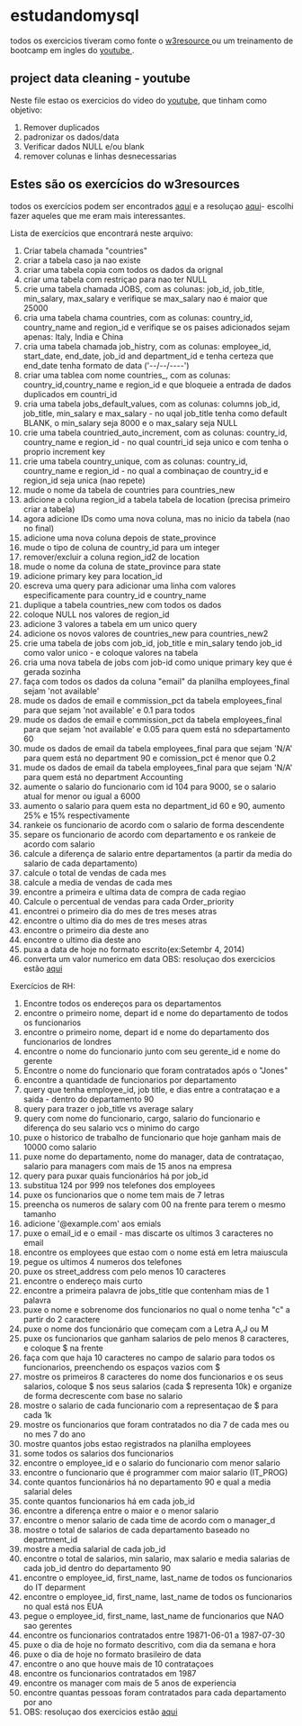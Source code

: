 # estudandomysql


todos os exercicios tiveram como fonte o <a href="http://w3resource.com/mysql-exercises/"> w3resource </a> 
ou um treinamento de bootcamp em ingles do <a href="https://www.youtube.com/watch?v=rGx1QNdYzvs&list=PLUaB-1hjhk8FE_XZ87vPPSfHqb6OcM0cF"> youtube </a>. 

## project data cleaning - youtube 
Neste file estao os exercicios do video do  <a href="https://www.youtube.com/watch?v=rGx1QNdYzvs&list=PLUaB-1hjhk8FE_XZ87vPPSfHqb6OcM0cF">youtube</a>, que tinham como objetivo: 
1. Remover duplicados
2. padronizar os dados/data 
3. Verificar dados NULL e/ou blank 
4. remover colunas e linhas desnecessarias 

## Estes são os exercícios do w3resources
todos os exercícios podem ser encontrados <a href="http://w3resource.com/mysql-exercises/">aqui</a> e a resoluçao <a href="https://github.com/rcalcagniti/estudandomysql/blob/main/Estudos%20MySQL%20W2Resource.sql">aqui</a>- escolhi fazer aqueles que me eram mais interessantes.


Lista de exercícios que encontrará neste arquivo:
1. Criar tabela chamada "countries"
2. criar a tabela caso ja nao existe
3. criar uma tabela copia com todos os dados da orignal
4. criar uma tabela com restriçao para nao ter NULL
5. crie uma tabela chamada JOBS, com as colunas: job_id, job_title, min_salary, max_salary e verifique se max_salary nao é maior que 25000
6. cria uma tabela chama countries, com as colunas: country_id, country_name and region_id e verifique se os paises adicionados sejam apenas: Italy, India e China
7. cria uma tabela chamada job_histry, com as colunas: employee_id, start_date, end_date, job_id and department_id e tenha certeza que end_date tenha formato de data ('--/--/----')
8. criar uma tablea com nome countries_, com as colunas: country_id,country_name e region_id e que bloqueie a entrada de dados duplicados em countri_id
9. cria uma tabela jobs_default_values, com as colunas:   columns job_id, job_title, min_salary e max_salary - no uqal job_title tenha como default BLANK, o min_salary seja 8000 e o max_salary seja NULL
10. crie uma tabela countried_auto_increment, com as colunas: country_id, country_name e region_id - no qual countri_id seja unico e com tenha o proprio increment key
11. crie uma tabela country_unique, com as colunas: country_id, country_name e region_id - no qual a combinaçao de country_id e region_id seja unica (nao repete)
12. mude o nome da tabela de countries para countries_new
13. adicione a coluna region_id a tabela tabela de location (precisa primeiro criar a tabela)
14. agora adicione IDs como uma nova coluna, mas no inicio da tabela (nao no final)
15. adicione uma nova coluna depois de state_province
16. mude o tipo de coluna de country_id para um integer
17. remover/excluir a coluna region_id2 de location
18. mude o nome da coluna de state_province para state
19. adicione primary key para location_id
20. escreva uma query para adicionar uma linha com valores especificamente para country_id e country_name
21. duplique a tabela countries_new com todos os dados
22. coloque NULL nos valores de region_id
23. adicione 3 valores a tabela em um unico query
24. adicione os novos valores de countries_new para countries_new2
25. crie uma tabela de jobs com job_id, job_title e min_salary tendo job_id como valor unico - e coloque valores na tabela
26. cria uma nova tabela de jobs com job-id como unique primary key que é gerada sozinha
27. faça com todos os dados da coluna "email" da planilha employees_final sejam 'not available'
28. mude os dados de email e commission_pct da tabela employees_final para que sejam 'not available' e 0.1 para todos
29. mude os dados de email e commission_pct da tabela employees_final para que sejam 'not available' e 0.05 para quem está no sdepartamento 60
30. mude os dados de email da tabela employees_final para que sejam 'N/A' para quem está no department 90 e comission_pct é menor que 0.2
31. mude os dados de email da tabela employees_final para que sejam 'N/A' para quem está no department Accounting
32. aumente o salario do funcionario com id 104 para 9000, se o salario atual for menor ou igual a 6000
33. aumento o salario para quem esta no department_id 60 e 90, aumento 25% e 15% respectivamente
34. rankeie os funcionario de acordo com o salario de forma descendente
35. separe os funcionario de acordo com departamento e os rankeie de acordo com salario
36. calcule a diferença de salario entre departamentos (a partir da media do salario de cada departamento)
37. calcule o total de vendas de cada mes
38. calcule a media de vendas de cada mes
39. encontre a primeira e ultima data de compra de cada regiao
40. Calcule o percentual de vendas para cada Order_priority
41. encontrei o primeiro dia do mes de tres meses atras
42. encontre o ultimo dia do mes de tres meses atras
43. encontre o primeiro dia deste ano
44. encontre o ultimo dia deste ano
45. puxa a data de hoje no formato escrito(ex:Setembr 4, 2014)
46. converta um valor numerico em data
OBS: resoluçao dos exercicios estão <a href="https://github.com/rcalcagniti/estudandomysql/blob/main/Estudos%20MySQL%20W2Resource.sql">aqui</a>

Exercícios de RH: 
1. Encontre todos os endereços para os departamentos
2. encontre o primeiro nome, depart id e nome do departamento de todos os funcionarios
3. encontre o primeiro nome, depart id e nome do departamento dos funcionarios de londres
4. encontre o nome do funcionario junto com seu gerente_id e nome do gerente
5. Encontre o nome do funcionario que foram contratados após o "Jones"
6. encontre a quantidade de funcionarios por departamento
7. query que tenha employee_id, job title, e dias entre a contrataçao e a saida - dentro do departamento 90
8. query para trazer o job_title vs average salary
9. query com nome do funcionario, cargo, salario do funcionario e diferença do seu salario vcs o minimo do cargo
10. puxe o historico de trabalho de funcionario que hoje ganham mais de 10000 como salario
11. puxe nome do departamento, nome do manager, data de contrataçao, salario para managers com mais de 15 anos na empresa
12. query para puxar quais funcionários há por job_id
13. substitua 124 por 999 nos telefones dos employees
14. puxe os funcionarios que o nome tem mais de 7 letras
15. preencha os numeros de salary com 00 na frente para terem o mesmo tamanho
16. adicione '@example.com' aos emials
17. puxe o email_id e o email - mas discarte os ultimos 3 caracteres no email
18. encontre os employees que estao com o nome está em letra maiuscula
19. pegue os ultimos 4 numeros dos telefones
20. puxe os street_address com pelo menos 10 caracteres
21. encontre o endereço mais curto
22. encontre a primeira palavra de jobs_title que contenham mias de 1 palavra
23. puxe o nome e sobrenome dos funcionarios no qual o nome tenha "c" a partir do 2 caractere
24. puxe o nome dos funcionário que começam com a Letra A,J ou M
25. puxe os funcionarios que ganham salarios de pelo menos 8 caracteres, e coloque $ na frente
26. faça com que haja 10 caracteres no campo de salario para todos os funcionarios, preenchendo os espaços vazios com $
27. mostre os primeiros 8 caracteres do nome dos funcionarios e os seus salarios, coloque $ nos seus salarios (cada $ representa 10k) e organize de forma decrescente com base no salario
28. mostre o salario de cada funcionario com a representaçao de $ para cada 1k
29. mostre os funcionarios que foram contratados no dia 7 de cada mes ou no mes 7 do ano
30. mostre quantos jobs estao registrados na planilha employees
31. some todos os salarios dos funcionarios
32. encontre o employee_id e o salario do funcionario com menor salario
33. encontre o funcionario que é programmer com maior salario (IT_PROG)
34. conte quantos funcionários há no departamento 90 e qual a media salarial deles
35. conte quantos funcionarios há em cada job_id
36. encontre a diferença entre o maior e o menor salario
37. encontre o menor salario de cada time de acordo com o manager_d
38. mostre o total de salarios de cada departamento baseado no department_id
39. mostre a media salarial de cada job_id
40. encontre o total de salarios, min salario, max salario e media salarias de cada job_id dentro do departamento 90
41. encontre o employee_id, first_name, last_name de todos os funcionarios do IT deparment
42. encontre o employee_id, first_name, last_name de todos os funcionarios no qual está nos EUA
43. pegue o employee_id, first_name, last_name de funcionarios que NAO sao gerentes
44. encontre os funcionarios contratados entre 19871-06-01 a 1987-07-30
45. puxe o dia de hoje no formato descritivo, com dia da semana e hora
46. puxe o dia de hoje no formato brasileiro de data
47. encontre o ano que houve mais de 10 contrataçoes
48. encontre os funcionarios contratados em 1987
49. encontre os manager com mais de 5 anos de experiencia
50. encontre quantas pessoas foram contratados para cada departamento por ano
51. OBS: resoluçao dos exercicios estão <a href="https://github.com/rcalcagniti/estudandomysql/blob/main/Estudos%20MySQL%20W2Resource.sql">aqui</a>
    
